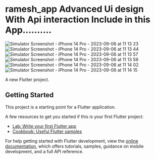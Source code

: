 # ramesh_app Advanced Ui design With Api interaction Include in this App..........
![Simulator Screenshot - iPhone 14 Pro - 2023-09-06 at 11 13 23](https://github.com/Ramesh123-bot/Ramesh_Taskproject/assets/83639558/3bde2660-0ef4-49f8-899f-bd1f4add4db8)
![Simulator Screenshot - iPhone 14 Pro - 2023-09-06 at 11 13 44](https://github.com/Ramesh123-bot/Ramesh_Taskproject/assets/83639558/77742230-ea99-4606-a22c-7e3dfcacc36a)
![Simulator Screenshot - iPhone 14 Pro - 2023-09-06 at 11 13 57](https://github.com/Ramesh123-bot/Ramesh_Taskproject/assets/83639558/3f819871-d3a0-4e6b-962c-5811643ace0a)
![Simulator Screenshot - iPhone 14 Pro - 2023-09-06 at 11 13 59](https://github.com/Ramesh123-bot/Ramesh_Taskproject/assets/83639558/acec658f-fff9-4018-b811-e9cabf34f5f1)
![Simulator Screenshot - iPhone 14 Pro - 2023-09-06 at 11 14 02](https://github.com/Ramesh123-bot/Ramesh_Taskproject/assets/83639558/4b3820f1-f5cb-4504-b1d7-42704bc8ebbe)
![Simulator Screenshot - iPhone 14 Pro - 2023-09-06 at 11 14 15](https://github.com/Ramesh123-bot/Ramesh_Taskproject/assets/83639558/482b2196-ded8-46af-88c1-ed0beb08768c)

A new Flutter project.

## Getting Started

This project is a starting point for a Flutter application.

A few resources to get you started if this is your first Flutter project:

- [Lab: Write your first Flutter app](https://docs.flutter.dev/get-started/codelab)
- [Cookbook: Useful Flutter samples](https://docs.flutter.dev/cookbook)

For help getting started with Flutter development, view the
[online documentation](https://docs.flutter.dev/), which offers tutorials,
samples, guidance on mobile development, and a full API reference.
